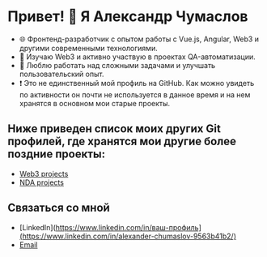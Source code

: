 # Привет! 👋 Я Александр Чумаслов

- 🌐 Фронтенд-разработчик с опытом работы с Vue.js, Angular, Web3 и другими современными технологиями.
- 🚀 Изучаю Web3 и активно участвую в проектах QA-автоматизации.
- 🧩 Люблю работать над сложными задачами и улучшать пользовательский опыт.
-  ❗ Это не единственный мой профиль на GitHub. Как можно увидеть по активности он почти не используется в данное время и на нем хранятся в основном мои старые проекты.
## Ниже приведен список моих других Git профилей, где хранятся мои другие более поздние проекты:
- [Web3 projects](https://github.com/AlexanderChumaslov)
- [NDA projects](https://github.com/AlexChumaslov)


## Связаться со мной
- [LinkedIn](https://www.linkedin.com/in/ваш-профиль](https://www.linkedin.com/in/alexander-chumaslov-9563b41b2/)
- [Email](alexanderchumaslov@gmail.com)


